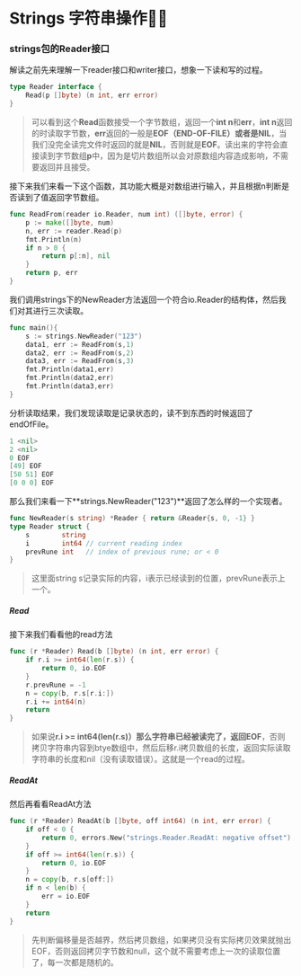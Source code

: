 # Strings 字符串操作👮‍♂️

### strings包的Reader接口

解读之前先来理解一下reader接口和writer接口，想象一下读和写的过程。

```go
type Reader interface {
	Read(p []byte) (n int, err error)
}
```

> 可以看到这个**Read**函数接受一个字节数组，返回一个**int n**和**err**，**int n**返回的时读取字节数，**err**返回的一般是**EOF（END-OF-FILE）**或者是**NIL**，当我们没完全读完文件时返回的就是**NIL**，否则就是**EOF**。读出来的字符会直接读到字节数组**p**中，因为是切片数组所以会对原数组内容造成影响，不需要返回并且接受。

接下来我们来看一下这个函数，其功能大概是对数组进行输入，并且根据n判断是否读到了值返回字节数组。

```go
func ReadFrom(reader io.Reader, num int) ([]byte, error) {
	p := make([]byte, num)
	n, err := reader.Read(p)
	fmt.Println(n)
	if n > 0 {
		return p[:n], nil
	}
	return p, err
}
```

我们调用strings下的NewReader方法返回一个符合io.Reader的结构体，然后我们对其进行三次读取。

```go
func main(){
	s := strings.NewReader("123")
	data1, err := ReadFrom(s,1)
	data2, err := ReadFrom(s,2)
	data3, err := ReadFrom(s,3)
	fmt.Println(data1,err)
	fmt.Println(data2,err)
	fmt.Println(data3,err)
}
```

分析读取结果，我们发现读取是记录状态的，读不到东西的时候返回了endOfFile。

```go
1 <nil>
2 <nil>
0 EOF
[49] EOF
[50 51] EOF
[0 0 0] EOF
```

那么我们来看一下**strings.NewReader("123")**返回了怎么样的一个实现者。

```go
func NewReader(s string) *Reader { return &Reader{s, 0, -1} }
type Reader struct {
	s        string
	i        int64 // current reading index
	prevRune int   // index of previous rune; or < 0
}
```

> 这里面string s记录实际的内容，i表示已经读到的位置，prevRune表示上一个。

##### Read

接下来我们看看他的read方法

```go
func (r *Reader) Read(b []byte) (n int, err error) {
	if r.i >= int64(len(r.s)) {
		return 0, io.EOF
	}
	r.prevRune = -1
	n = copy(b, r.s[r.i:])
	r.i += int64(n)
	return
}
```

> 如果说**r.i >= int64(len(r.s)）**那么字符串已经被读完了，返回**EOF**，否则拷贝字符串内容到btye数组中，然后后移r.i拷贝数组的长度，返回实际读取字符串的长度和nil（没有读取错误）。这就是一个read的过程。

##### ReadAt

然后再看看ReadAt方法

```go
func (r *Reader) ReadAt(b []byte, off int64) (n int, err error) {
	if off < 0 {
		return 0, errors.New("strings.Reader.ReadAt: negative offset")
	}
	if off >= int64(len(r.s)) {
		return 0, io.EOF
	}
	n = copy(b, r.s[off:])
	if n < len(b) {
		err = io.EOF
	}
	return
}
```

> 先判断偏移量是否越界，然后拷贝数组，如果拷贝没有实际拷贝效果就抛出EOF，否则返回拷贝字节数和null，这个就不需要考虑上一次的读取位置了，每一次都是随机的。

